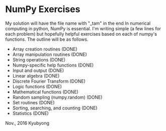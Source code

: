 # NumPy Exercises

My solution will have the file name with "_tam" in the end
In numerical computing in python, NumPy is essential. I'm writing simple (a few lines for each problem) but hopefully helpful exercises based on each of numpy's functions. The outline will be as follows.

  * Array creation routines (DONE)
  * Array manipulation routines (DONE)
  * String operations (DONE)
  * Numpy-specific help functions (DONE)
  * Input and output (DONE)
  * Linear algebra (DONE)
  * Discrete Fourier Transform (DONE)
  * Logic functions (DONE)
  * Mathematical functions (DONE)
  * Random sampling (numpy.random) (DONE)
  * Set routines (DONE)
  * Sorting, searching, and counting (DONE)
  * Statistics (DONE)

Nov., 2016
Kyubyong

